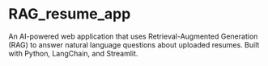 # RAG_resume_app
An AI-powered web application that uses Retrieval-Augmented Generation (RAG) to answer natural language questions about uploaded resumes. Built with Python, LangChain, and Streamlit.
